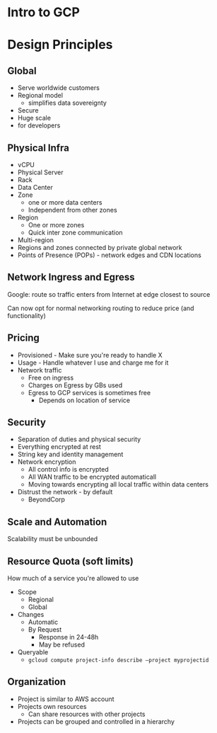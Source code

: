 # Intro to GCP

# Design Principles

## Global

- Serve worldwide customers
- Regional model
    - simplifies data sovereignty
- Secure
- Huge scale
- for developers

## Physical Infra

- vCPU
- Physical Server
- Rack
- Data Center
- Zone
    - one or more data centers
    - Independent from other zones
- Region
    - One or more zones
    - Quick inter zone communication
- Multi-region
- Regions and zones connected by private global network
- Points of Presence (POPs) - network edges and CDN locations

## Network Ingress and Egress

Google: route so traffic enters from Internet at edge closest to source

Can now opt for normal networking routing to reduce price (and functionality)

## Pricing

- Provisioned - Make sure you're ready to handle X
- Usage - Handle whatever I use and charge me for it
- Network traffic
    - Free on ingress
    - Charges on Egress by GBs used
    - Egress to GCP services is sometimes free
        - Depends on location of service

## Security

- Separation of duties and physical security
- Everything encrypted at rest
- String key and identity management
- Network encryption
    - All control info is encrypted
    - All WAN traffic to be encrypted automaticall
    - Moving towards encrypting all local traffic within data centers
- Distrust the network - by default
    - BeyondCorp

## Scale and Automation

Scalability must be unbounded

## Resource Quota (soft limits)

How much of a service you're allowed to use

- Scope
    - Regional
    - Global
- Changes
    - Automatic
    - By Request
        - Response in 24-48h
        - May be refused
- Queryable
    - `gcloud compute project-info describe —project myprojectid`

 

## Organization

- Project is similar to AWS account
- Projects own resources
    - Can share resources with other projects
- Projects can be grouped and controlled in a hierarchy